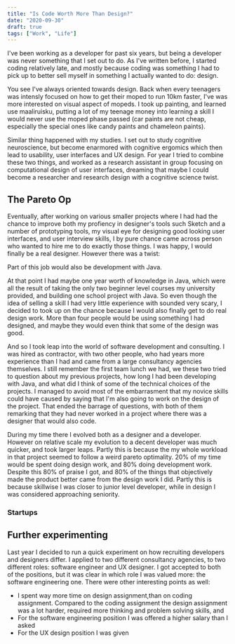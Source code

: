 ```yaml
---
title: "Is Code Worth More Than Design?"
date: "2020-09-30"
draft: true
tags: ["Work", "Life"]
---
```


I've been working as a developer for past six years, but being a developer was never something that I set out to do. As I've written before, I started coding relatively late, and mostly because coding was something I had to pick up to better sell myself in something I actually wanted to do: design.

You see I've always oriented towards design. Back when every teenagers was intensly focused on how to get their moped to run 10km faster, I've was more interested on visual aspect of mopeds. I took up painting, and learned use maaliruisku, putting a lot of my teenage money into learning a skill I would never use the moped phase passed (car paints are not cheap, especially the special ones like candy paints and chameleon paints).

Similar thing happened with my studies. I set out to study cognitive neuroscience, but become enarmored with cognitive ergomics which then lead to usability, user interfaces and UX design. For year I tried to combine these two things, and worked as a research assistant in group focusing on computational design of user interfaces, dreaming that maybe I could become a researcher and research design with a cognitive science twist.

## The Pareto Op

Eventually, after working on various smaller projects where I had had the chance to improve both my profiency in designer's tools such Sketch and a number of prototyping tools, my visual eye for designing good looking user interfaces, and user interview skills, I by pure chance came across person who wanted to hire me to do exactly those things. I was happy, I would finally be a real designer. However there was a twist:

Part of this job would also be development with Java.

At that point I had maybe one year worth of knowledge in Java, which were all the result of taking the only two beginner level courses my university provided, and building one school project with Java. So even though the idea of selling a skill I had very little experience with sounded very scary, I decided to took up on the chance because I would also finally get to do real design work. More than four people would be using something I had designed, and maybe they would even think that some of the design was good.

And so I took leap into the world of software development and consulting. I was hired as contractor, with two other people, who had years more experience than I had and came from a large consultancy agencies themselves. I still remember the first team lunch we had, we these two tried to question about my previous projects, how long I had been developing with Java, and what did I think of some of the technical choices of the projects. I managed to avoid most of the embarrasment that my novice skills could have caused by saying that I'm also going to work on the design of the project. That ended the barrage of questions, with both of them remarking that they had never worked in a project where there was a designer that would also code.

During my time there I evolved both as a designer and a developer. However on relative scale my evolution to a decent developer was much quicker, and took larger leaps. Partly this is because the my whole workload in that project seemed to follow a weird pareto optimality. 20% of my time would be spent doing design work, and 80% doing development work. Despite this 80% of praise I got, and 80% of the things that objectively made the product better came from the design work I did. Partly this is because skillwise I was closer to junior level developer, while in design I was considered approaching seniority.

### Startups

## Further experimenting

Last year I decided to run a quick experiment on how recruiting developers and designers differ. I applied to two different consultancy agencies, to two different roles: software engineer and UX designer. I got accepted to both of the positions, but it was clear in which role I was valued more: the software engineering one. There were other interesting points as well:

- I spent way more time on design assignment,than on coding assignment. Compared to the coding assignment the design assignment was a lot harder, required more thinking and problem solving skills, and
- For the software engineering position I was offered a higher salary than I asked
- For the UX design position I was given
